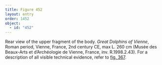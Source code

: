 ```yaml
---
title: Figure 452
layout: entry
order: 1452
object:
  - id: "452"
---
```


Rear view of the upper fragment of the body. *Great Dolphins of Vienne*, Roman period, Vienne, France, 2nd century CE, max L. 260 cm (Musée des Beaux-Arts et d’Archéologie de Vienne, France, inv. R.1998.2.43). For a description of all visible technical evidence, refer to [fig. 367](/visual-atlas/367/).
